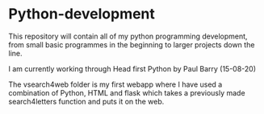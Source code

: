 # Python-development
This repository will contain all of my python programming development, from small basic programmes in the beginning to larger projects down the line.

I am currently working through Head first Python by Paul Barry (15-08-20)

The vsearch4web folder is my first webapp where I have used a combination of Python, HTML and flask which takes a previously made search4letters function and puts it on the web.

